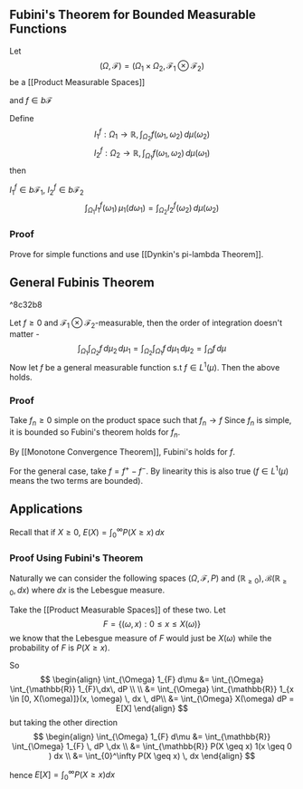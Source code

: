 ## Fubini's Theorem for Bounded Measurable Functions

Let
$$
(\Omega, \mathcal{F}) = (\Omega_{1}\times \Omega_{2}, \mathcal{F}_{1} \otimes \mathcal{F}_{2})
$$
be a [[Product Measurable Spaces]]

and $f \in b\mathcal{F}$

Define
$$
I_{1}^f : \Omega_{1} \to \mathbb{R}, \, \int _{\Omega_{2}} f(\omega_{1}, \omega_{2}) \, d\mu(\omega_{2}) 
$$
$$
I_{2}^f : \Omega_{2} \to \mathbb{R}, \, \int _{\Omega_{1}} f(\omega_{1}, \omega_{2}) \, d\mu(\omega_{1}) 
$$
then

$I_{1}^f \in b\mathcal{F}_{1}$, $I_{2}^f \in b\mathcal{F}_{2}$
$$
\int _{\Omega_{1}} I_{1}^f(\omega _{1})\, \mu_{1}(d\omega_{1}) = \int _{\Omega_{2}} I_{2}^f (\omega_{2})\, d\mu(\omega_{2})  
$$

### Proof

Prove for simple functions and use [[Dynkin's pi-lambda Theorem]].

## General Fubinis Theorem

^8c32b8

Let $f \geq 0$ and $\mathcal{F}_{1} \otimes \mathcal{F}_{2}$-measurable, then the order of integration doesn't matter -
$$
\int _{\Omega_{1}} \int _{\Omega_{2}}f \, d\mu_{2}  \, d\mu_{1} = \int _{\Omega_{2}} \int _{\Omega_{1}}f \, d\mu_{1}  \, d\mu_{2} = \int _{\Omega}f \, d\mu    
$$
Now let $f$ be a general measurable function s.t $f \in L^1(\mu)$. Then the above holds.

### Proof

Take $f_{n} \geq 0$ simple on the product space such that $f_{n} \to f$ Since $f_{n}$ is simple, it is bounded so Fubini's theorem holds for $f_{n}$.

By [[Monotone Convergence Theorem]], Fubini's holds for $f$.

For the general case, take $f = f^+ - f^-$. By linearity this is also true ($f \in L^1(\mu)$ means the two terms are bounded).

## Applications

Recall that if $X \geq 0$, $E(X) = \int _{0}^\infty P(X \geq x) \, dx$

### Proof Using Fubini's Theorem

Naturally we can consider the following spaces $(\Omega, \mathcal{F}, P)$ and $(\mathbb{R}_{\geq 0}), \mathcal{B}(\mathbb{R}_{\geq 0}, dx)$ where $dx$ is the Lebesgue measure.

Take the [[Product Measurable Spaces]] of these two. Let
$$
F = \{(\omega, x) : 0 \leq x \leq X(\omega)\}
$$
we know that the Lebesgue measure of $F$ would just be $X(\omega)$ while the probability of $F$ is $P(X \geq x)$.

So
$$
\begin{align}
\int_{\Omega} 1_{F} d\mu &= \int_{\Omega} \int_{\mathbb{R}} 1_{F}\,dx\, dP \\ \\
&= \int_{\Omega} \int_{\mathbb{R}} 1_{x \in [0, X(\omega)]}(x, \omega) \, dx \, dP\\
&= \int_{\Omega} X(\omega) dP = E[X]
\end{align}
$$
but taking the other direction
$$
\begin{align}
\int_{\Omega} 1_{F} d\mu &= \int_{\mathbb{R}} \int_{\Omega} 1_{F} \, dP \,dx \\
&= \int_{\mathbb{R}} P(X \geq x) 1(x \geq 0 ) dx \\
&= \int_{0}^\infty P(X \geq x) \, dx
\end{align}
$$

hence $E[X] = \int_{0}^\infty P(X \geq x) dx$